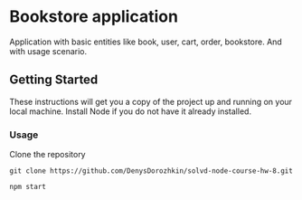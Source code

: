 # Bookstore application

Application with basic entities like book, user, cart, order, bookstore. And with usage scenario.

## Getting Started

These instructions will get you a copy of the project up and running on your local machine.
Install Node if you do not have it already installed.

### Usage

Clone the repository

```
git clone https://github.com/DenysDorozhkin/solvd-node-course-hw-8.git
```

```
npm start
```
